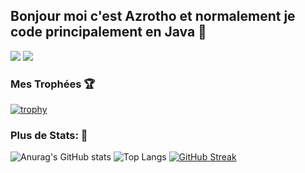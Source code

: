 ## Bonjour moi c'est Azrotho et normalement je code principalement en Java 👋

![](https://dcbadge.vercel.app/api/shield/320579371712643072)
![](https://komarev.com/ghpvc/?username=azrotho&color=0e75b6&style=for-the-badge)



### Mes Trophées 🏆

[![trophy](https://github-profile-trophy.vercel.app/?username=azrotho&theme=onedark)](https://github.com/ryo-ma/github-profile-trophy)

### Plus de Stats: 📘


![Anurag's GitHub stats](https://github-readme-stats.vercel.app/api?username=azrotho&show_icons=true&theme=radical&count_private=true)
![Top Langs](https://github-readme-stats.vercel.app/api/top-langs/?username=azrotho&layout=compact&theme=radical&count_private=true)
[![GitHub Streak](https://github-readme-streak-stats.herokuapp.com?user=azrotho&theme=radical&locale=fr&date_format=j%20M%5B%20Y%5D)](https://git.io/streak-stats)


<!--
[![trophy](https://github-profile-trophy.vercel.app/?username=azrotho&theme=radical&margin-w=4&no-frame=false&no-bg=true)](https://github.com/ryo-ma/github-profile-trophy)
-->
